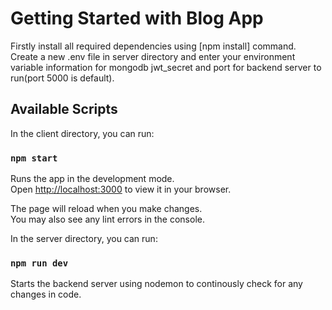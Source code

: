 # Getting Started with Blog App
Firstly install all required dependencies using [npm install] command.
Create a new .env file in server directory and enter your environment variable information for mongodb jwt_secret and port for backend server to run(port 5000 is default).

## Available Scripts

In the client directory, you can run:

### `npm start`

Runs the app in the development mode.\
Open [http://localhost:3000](http://localhost:3000) to view it in your browser.

The page will reload when you make changes.\
You may also see any lint errors in the console.

In the server directory, you can run:

### `npm run dev`

Starts the backend server using nodemon to continously check for any changes in code.
